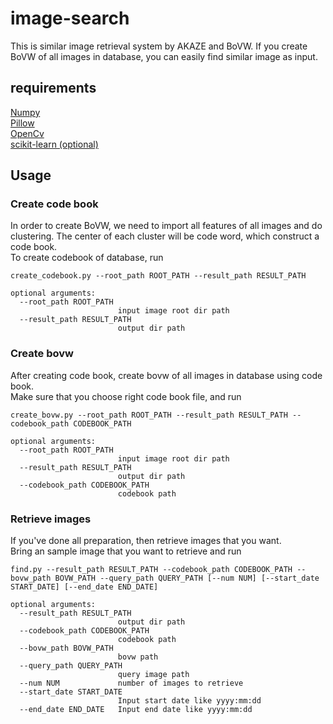 # image-search
This is similar image retrieval system by AKAZE and BoVW.
If you create BoVW of all images in database, you can easily find similar image as input.

## requirements
[Numpy](https://numpy.org/)  
[Pillow](https://pillow.readthedocs.io/en/stable/#)  
[OpenCv](https://github.com/opencv/opencv-python)  
[scikit-learn (optional)](https://scikit-learn.org/stable/)

## Usage
### Create code book
In order to create BoVW, we need to import all features of all images and do clustering.
The center of each cluster will be code word, which construct a code book.  
To create codebook of database, run
```
create_codebook.py --root_path ROOT_PATH --result_path RESULT_PATH

optional arguments:
  --root_path ROOT_PATH
                        input image root dir path
  --result_path RESULT_PATH
                        output dir path
```

### Create bovw
After creating code book, create bovw of all images in database using code book.  
Make sure that you choose right code book file, and run
```
create_bovw.py --root_path ROOT_PATH --result_path RESULT_PATH --codebook_path CODEBOOK_PATH

optional arguments:
  --root_path ROOT_PATH
                        input image root dir path
  --result_path RESULT_PATH
                        output dir path
  --codebook_path CODEBOOK_PATH
                        codebook path
```

### Retrieve images
If you've done all preparation, then retrieve images that you want.  
Bring an sample image that you want to retrieve and run
```
find.py --result_path RESULT_PATH --codebook_path CODEBOOK_PATH --bovw_path BOVW_PATH --query_path QUERY_PATH [--num NUM] [--start_date START_DATE] [--end_date END_DATE]

optional arguments:
  --result_path RESULT_PATH
                        output dir path
  --codebook_path CODEBOOK_PATH
                        codebook path
  --bovw_path BOVW_PATH
                        bovw path
  --query_path QUERY_PATH
                        query image path
  --num NUM             number of images to retrieve
  --start_date START_DATE
                        Input start date like yyyy:mm:dd
  --end_date END_DATE   Input end date like yyyy:mm:dd
```